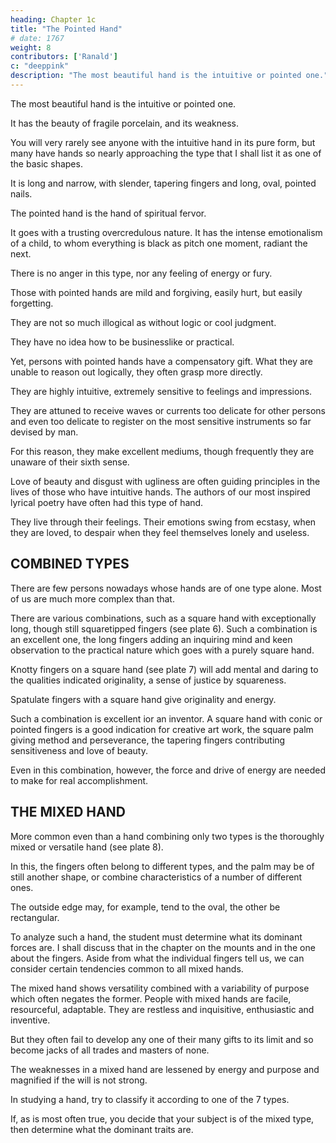 ```yaml
---
heading: Chapter 1c
title: "The Pointed Hand"
# date: 1767
weight: 8
contributors: ['Ranald']
c: "deeppink"
description: "The most beautiful hand is the intuitive or pointed one."
---
```



The most beautiful hand is the intuitive or pointed one.

It has the beauty of fragile porcelain, and its weakness.

You will very rarely see anyone with the intuitive hand in its pure form, but many have hands so nearly approaching the type that I shall list it as one of the basic shapes. 

It is long and narrow, with slender, tapering fingers and long, oval, pointed nails.

The pointed hand is the hand of spiritual fervor. 

It goes with a trusting overcredulous nature. It has the intense emotionalism of a child, to whom everything is black as pitch one moment, radiant the next.

There is no anger in this type, nor any feeling of energy or fury.

Those with pointed hands are mild and forgiving, easily hurt, but easily forgetting.


They are not so much illogical as without logic or cool judgment.

They have no idea how to be businesslike or practical.

Yet, persons with pointed hands have a compensatory gift. What they are unable to reason out logically, they often grasp more directly.

They are highly intuitive, extremely sensitive to feelings and impressions.

They are attuned to receive waves or currents too delicate for other persons and even too delicate to register on the most sensitive instruments so far devised by man. 

For this reason, they make excellent mediums, though frequently they are unaware of their sixth sense.

Love of beauty and disgust with ugliness are often guiding principles in the lives of those who have intuitive hands. The authors of our most inspired lyrical poetry have often had this type of hand.

They live through their feelings. Their emotions swing from ecstasy, when they are loved, to despair when they feel themselves lonely and useless.


## COMBINED TYPES

There are few persons nowadays whose hands are of one type alone. Most of us are much more complex than that. 

There are various combinations, such as a square hand with exceptionally long, though still squaretipped fingers (see plate 6). Such a combination is an excellent one, the long fingers adding an inquiring mind and keen observation to the practical nature which goes with a purely square hand.

Knotty fingers on a square hand (see plate 7) will add mental and daring to the qualities indicated originality, a sense of justice by squareness. 

Spatulate fingers with a square hand give originality and energy. 

Such a combination is excellent ior an inventor. A square hand with conic or pointed fingers is a good indication for creative art work, the square palm giving method and perseverance, the tapering fingers contributing sensitiveness and love of beauty. 

Even in this combination, however, the force and drive of energy are needed to make for real accomplishment.

## THE MIXED HAND

More common even than a hand combining only two types is the thoroughly mixed or versatile hand (see plate 8). 

In this, the fingers often belong to different types, and the palm may be of still another shape, or combine characteristics of a number of different ones.

The outside edge may, for example, tend to the oval, the other be rectangular.

To analyze such a hand, the student must determine what its dominant forces are. I shall discuss that in the chapter on the mounts and in the one about the fingers. Aside from what the individual fingers tell us, we can consider certain tendencies common to all mixed hands.


The mixed hand shows versatility combined with a variability of purpose which often negates the former. People with mixed hands are facile, resourceful, adaptable. They are restless and inquisitive, enthusiastic and inventive. 

But they often fail to develop any one of their many gifts to its limit and so become jacks of all trades and masters of none.

The weaknesses in a mixed hand are lessened by energy and purpose and magnified if the will is not strong. 

In studying a hand, try to classify it according to one of the 7 types. 

If, as is most often true, you decide that your subject is of the mixed type, then determine what the dominant traits are.

<!-- When
the
hand
is
so
much a mixture
that
you cannot point
to
any
one or two dominants, then make a careful analysis of the fingers,
lines and mounts, balancing the various factors against each other.
 -->